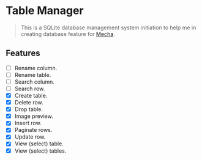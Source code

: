 Table Manager
=============

> This is a SQLite database management system initiation to help me in creating database feature for [Mecha](https://github.com/mecha-cms).

Features
--------

 - [ ] Rename column.
 - [ ] Rename table.
 - [ ] Search column.
 - [ ] Search row.
 - [x] Create table.
 - [x] Delete row.
 - [x] Drop table.
 - [x] Image preview.
 - [x] Insert row.
 - [x] Paginate rows.
 - [x] Update row.
 - [x] View (select) table.
 - [x] View (select) tables.